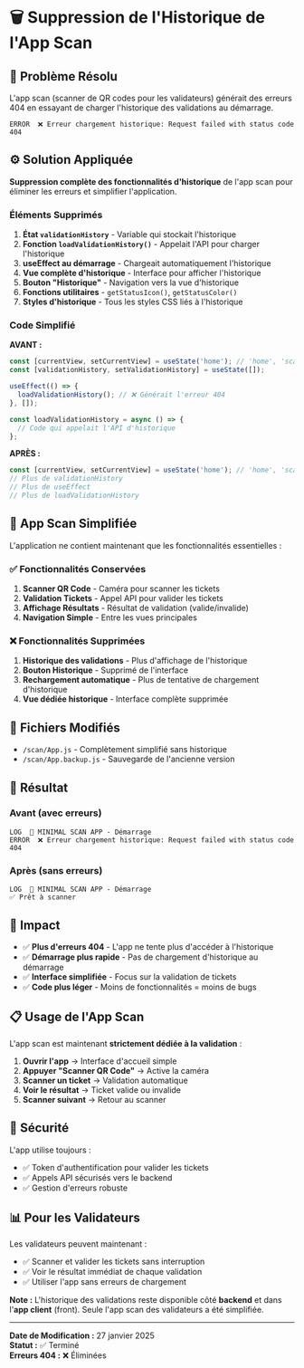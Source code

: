 # 🗑️ Suppression de l'Historique de l'App Scan

## 🐛 Problème Résolu

L'app scan (scanner de QR codes pour les validateurs) générait des erreurs 404 en essayant de charger l'historique des validations au démarrage.

```
ERROR  ❌ Erreur chargement historique: Request failed with status code 404
```

## ⚙️ Solution Appliquée

**Suppression complète des fonctionnalités d'historique** de l'app scan pour éliminer les erreurs et simplifier l'application.

### Éléments Supprimés

1. **État `validationHistory`** - Variable qui stockait l'historique
2. **Fonction `loadValidationHistory()`** - Appelait l'API pour charger l'historique  
3. **useEffect au démarrage** - Chargeait automatiquement l'historique
4. **Vue complète d'historique** - Interface pour afficher l'historique
5. **Bouton "Historique"** - Navigation vers la vue d'historique
6. **Fonctions utilitaires** - `getStatusIcon()`, `getStatusColor()`
7. **Styles d'historique** - Tous les styles CSS liés à l'historique

### Code Simplifié

**AVANT :**
```javascript
const [currentView, setCurrentView] = useState('home'); // 'home', 'scanning', 'validating', 'result', 'history'
const [validationHistory, setValidationHistory] = useState([]);

useEffect(() => {
  loadValidationHistory(); // ❌ Générait l'erreur 404
}, []);

const loadValidationHistory = async () => {
  // Code qui appelait l'API d'historique
};
```

**APRÈS :**
```javascript
const [currentView, setCurrentView] = useState('home'); // 'home', 'scanning', 'validating', 'result'
// Plus de validationHistory
// Plus de useEffect
// Plus de loadValidationHistory
```

## 📱 App Scan Simplifiée

L'application ne contient maintenant que les fonctionnalités essentielles :

### ✅ Fonctionnalités Conservées
1. **Scanner QR Code** - Caméra pour scanner les tickets
2. **Validation Tickets** - Appel API pour valider les tickets
3. **Affichage Résultats** - Résultat de validation (valide/invalide)
4. **Navigation Simple** - Entre les vues principales

### ❌ Fonctionnalités Supprimées
1. **Historique des validations** - Plus d'affichage de l'historique
2. **Bouton Historique** - Supprimé de l'interface
3. **Rechargement automatique** - Plus de tentative de chargement d'historique
4. **Vue dédiée historique** - Interface complète supprimée

## 🔧 Fichiers Modifiés

- `/scan/App.js` - Complètement simplifié sans historique
- `/scan/App.backup.js` - Sauvegarde de l'ancienne version

## 🎯 Résultat

### Avant (avec erreurs)
```
LOG  🔬 MINIMAL SCAN APP - Démarrage
ERROR  ❌ Erreur chargement historique: Request failed with status code 404
```

### Après (sans erreurs)
```
LOG  🔬 MINIMAL SCAN APP - Démarrage
✅ Prêt à scanner
```

## 🚀 Impact

- ✅ **Plus d'erreurs 404** - L'app ne tente plus d'accéder à l'historique
- ✅ **Démarrage plus rapide** - Pas de chargement d'historique au démarrage
- ✅ **Interface simplifiée** - Focus sur la validation de tickets
- ✅ **Code plus léger** - Moins de fonctionnalités = moins de bugs

## 📋 Usage de l'App Scan

L'app scan est maintenant **strictement dédiée à la validation** :

1. **Ouvrir l'app** → Interface d'accueil simple
2. **Appuyer "Scanner QR Code"** → Active la caméra
3. **Scanner un ticket** → Validation automatique
4. **Voir le résultat** → Ticket valide ou invalide
5. **Scanner suivant** → Retour au scanner

## 🔐 Sécurité

L'app utilise toujours :
- ✅ Token d'authentification pour valider les tickets
- ✅ Appels API sécurisés vers le backend
- ✅ Gestion d'erreurs robuste

## 📊 Pour les Validateurs

Les validateurs peuvent maintenant :
- ✅ Scanner et valider les tickets sans interruption
- ✅ Voir le résultat immédiat de chaque validation
- ✅ Utiliser l'app sans erreurs de chargement

**Note :** L'historique des validations reste disponible côté **backend** et dans l'**app client** (front). Seule l'app scan des validateurs a été simplifiée.

---

**Date de Modification :** 27 janvier 2025  
**Statut :** ✅ Terminé  
**Erreurs 404 :** ❌ Éliminées
